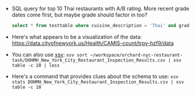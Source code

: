 * SQL query for top 10 Thai restaurants with A/B rating. More recent grade dates come first, but maybe grade should factor in too?

  ```sql
  select * from testtable where cuisine_description = 'Thai' and grade in ('A', 'B') order by grade_date desc limit 10;
  ```

* Here's what appears to be a visualization of the data: https://data.cityofnewyork.us/Health/CAMIS-count/trpv-hzf9/data
* You can also use [xsv]: `xsv sort ~/workspace/orchard-nyc-restaurant-task/DOHMH_New_York_City_Restaurant_Inspection_Results.csv | xsv table -c 10 | less`
* Here's a command that provides clues about the schema to use: `xsv stats DOHMH_New_York_City_Restaurant_Inspection_Results.csv | xsv table -c 10`

[xsv]: https://github.com/BurntSushi/xsv

